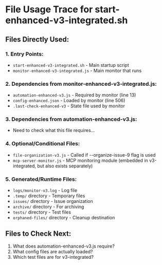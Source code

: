 # File Usage Trace for start-enhanced-v3-integrated.sh

## Files Directly Used:

### 1. Entry Points:
- `start-enhanced-v3-integrated.sh` - Main startup script
- `monitor-enhanced-v3-integrated.js` - Main monitor that runs

### 2. Dependencies from monitor-enhanced-v3-integrated.js:
- `automation-enhanced-v3.js` - Required by monitor (line 13)
- `config-enhanced.json` - Loaded by monitor (line 506)
- `.last-check-enhanced-v3` - State file used by monitor

### 3. Dependencies from automation-enhanced-v3.js:
- Need to check what this file requires...

### 4. Optional/Conditional Files:
- `file-organization-v3.js` - Called if --organize-issue-9 flag is used
- `mcp-server-monitor.js` - MCP monitoring module (embedded in v3-integrated, but also exists separately)

### 5. Generated/Runtime Files:
- `logs/monitor-v3.log` - Log file
- `.temp/` directory - Temporary files
- `issues/` directory - Issue organization
- `archive/` directory - For archiving
- `tests/` directory - Test files
- `orphaned-files/` directory - Cleanup destination

## Files to Check Next:
1. What does automation-enhanced-v3.js require?
2. What config files are actually loaded?
3. Which test files are for v3-integrated?